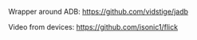 Wrapper around ADB:
https://github.com/vidstige/jadb

Video from devices:
https://github.com/isonic1/flick